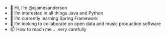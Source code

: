 - 👋 Hi, I’m @cjamesanderson
- 👀 I’m interested in all things Java and Python
- 🌱 I’m currently learning Spring Framework
- 💞️ I’m looking to collaborate on open data and music production software
- 📫 How to reach me ... very carefully

<!---
cjamesanderson/cjamesanderson is a ✨ special ✨ repository because its `README.md` (this file) appears on your GitHub profile.
You can click the Preview link to take a look at your changes.
--->
